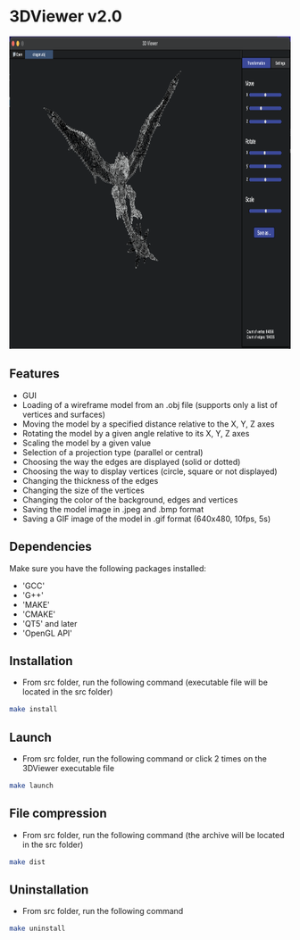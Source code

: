# 3DViewer v2.0

<img src="misc/3DViewer.png" width="960" height="560">

## Features

- GUI
- Loading of a wireframe model from an .obj file (supports only a list of vertices and surfaces)
- Moving the model by a specified distance relative to the X, Y, Z axes
- Rotating the model by a given angle relative to its X, Y, Z axes
- Scaling the model by a given value
- Selection of a projection type (parallel or central)
- Choosing the way the edges are displayed (solid or dotted)
- Choosing the way to display vertices (circle, square or not displayed)
- Changing the thickness of the edges
- Changing the size of the vertices
- Changing the color of the background, edges and vertices
- Saving the model image in .jpeg and .bmp format
- Saving a GIF image of the model in .gif format (640x480, 10fps, 5s)


## Dependencies

Make sure you have the following packages installed:

- 'GCC'
- 'G++'
- 'MAKE'
- 'CMAKE'
- 'QT5' and later
- 'OpenGL API'

## Installation

- From src folder, run the following command (executable file will be located in the src folder)

```sh
make install
```

## Launch

- From src folder, run the following command or click 2 times on the 3DViewer executable file

```sh
make launch
```

## File compression

- From src folder, run the following command (the archive will be located in the src folder)

```sh
make dist
```

## Uninstallation

- From src folder, run the following command

```sh
make uninstall
```
